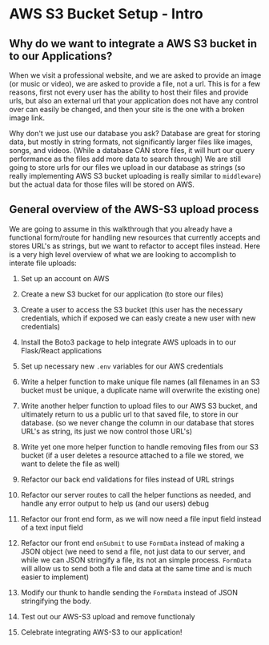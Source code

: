 # AWS S3 Bucket Setup - Intro



## Why do we want to integrate a AWS S3 bucket in to our Applications?



When we visit a professional website, and we are asked to provide an image (or
music or video), we are asked to provide a file, not a url.  This is for a few
reasons, first not every user has the ability to host their files and provide
urls, but also an external url that your application does not have any control
over can easily be changed, and then your site is the one with a broken image
link.

Why don't we just use our database you ask?  Database are great for storing
data, but mostly in string formats, not significantly larger files like images,
songs, and videos. (While a database CAN store files, it will hurt our query
performance as the files add more data to search through)  We are still going to
store urls for our files we upload in our database as strings (so really
implementing AWS S3 bucket uploading is really similar to `middleware`) but the
actual data for those files will be stored on AWS.  



## General overview of the AWS-S3 upload process

We are going to assume in this walkthrough that you already have a functional
form/route for handling new resources that currently accepts and stores URL's as
strings, but we want to refactor to accept files instead.  Here is a very high
level overview of what we are looking to accomplish to interate file uploads:

1. Set up an account on AWS

2. Create a new S3 bucket for our application (to store our files)

3. Create a user to access the S3 bucket (this user has the necessary
   credentials, which if exposed we can easly create a new user with new
   credentials)

4. Install the Boto3 package to help integrate AWS uploads in to our Flask/React
   applications

5. Set up necessary new `.env` variables for our AWS credentials

6. Write a helper function to make unique file names (all filenames in an S3
   bucket must be unique, a duplicate name will overwrite the existing one)

7. Write another helper function to upload files to our AWS S3 bucket, and
   ultimately return to us a public url to that saved file, to store in our
   database. (so we never change the column in our database that stores URL's as
   string, its just we now control those URL's)

8. Write yet one more helper function to handle removing files from our S3
   bucket (if a user deletes a resource attached to a file we stored, we want to
   delete the file as well)

9. Refactor our back end validations for files instead of URL strings

10. Refactor our server routes to call the helper functions as needed, and
    handle any error output to help us (and our users) debug





11. Refactor our front end form, as we will now need a file input field instead
    of a text input field

12. Refactor our front end `onSubmit` to use `FormData` instead of making a JSON
    object (we need to send a file, not just data to our server, and while we
    can JSON stringify a file, its not an simple process.  `FormData` will allow
    us to send both a file and data at the same time and is much easier to
    implement)

13. Modify our thunk to handle sending the `FormData` instead of JSON
    stringifying the body.

14. Test out our AWS-S3 upload and remove functionaly

15. Celebrate integrating AWS-S3 to our application!

